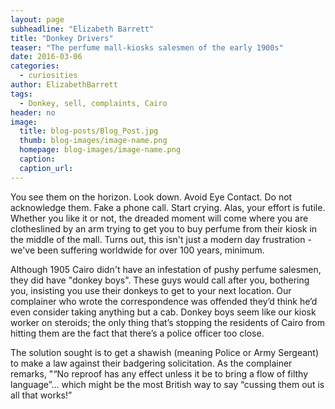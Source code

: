 ```yaml
---
layout: page
subheadline: "Elizabeth Barrett"
title: "Donkey Drivers"
teaser: "The perfume mall-kiosks salesmen of the early 1900s"
date: 2016-03-06
categories:
  - curiosities
author: ElizabethBarrett
tags:
  - Donkey, sell, complaints, Cairo
header: no
image:
  title: blog-posts/Blog_Post.jpg
  thumb: blog-images/image-name.png
  homepage: blog-images/image-name.png
  caption:
  caption_url:
---
```

You see them on the horizon. Look down. Avoid Eye Contact. Do not acknowledge them. Fake a phone call. Start crying. Alas, your effort is futile. Whether you like it or not, the dreaded moment will come where you are clotheslined by an arm trying to get you to buy perfume from their kiosk in the middle of the mall. Turns out, this isn't just a modern day frustration - we've been suffering worldwide for over 100 years, minimum.

Although 1905 Cairo didn't have an infestation of pushy perfume salesmen, they did have "donkey boys". These guys would call after you, bothering you, insisting you use their donkeys to get to your next location. Our complainer who wrote the correspondence was offended they’d think he’d even consider taking anything but a cab. Donkey boys seem like our kiosk worker on steroids; the only thing that’s stopping the residents of Cairo from hitting them are the fact that there’s a police officer too close. 

The solution sought is to get a shawish (meaning Police or Army Sergeant) to make a law against their badgering solicitation. As the complainer remarks, "“No reproof has any effect unless it be to bring a flow of filthy language”... which might be the most British way to say “cussing them out is all that works!”
